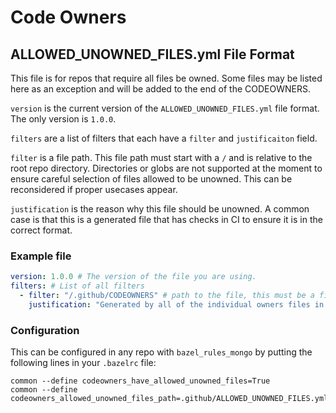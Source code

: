 # Code Owners

## ALLOWED_UNOWNED_FILES.yml File Format

This file is for repos that require all files be owned. Some files may be listed here as an exception and will be added to the end of the CODEOWNERS.

`version` is the current version of the `ALLOWED_UNOWNED_FILES.yml` file format. The only version is `1.0.0`.

`filters` are a list of filters that each have a `filter` and `justificaiton` field.

`filter` is a file path. This file path must start with a `/` and is relative to the root repo directory. Directories or globs are not supported at the moment to ensure careful selection of files allowed to be unowned. This can be reconsidered if proper usecases appear.

`justification` is the reason why this file should be unowned. A common case is that this is a generated file that has checks in CI to ensure it is in the correct format.

### Example file

```yaml
version: 1.0.0 # The version of the file you are using.
filters: # List of all filters
  - filter: "/.github/CODEOWNERS" # path to the file, this must be a file and not a directory or glob.
    justification: "Generated by all of the individual owners files in the repo." # Reason this file should be unowned.
```

### Configuration

This can be configured in any repo with `bazel_rules_mongo` by putting the following lines in your `.bazelrc` file:

```
common --define codeowners_have_allowed_unowned_files=True
common --define codeowners_allowed_unowned_files_path=.github/ALLOWED_UNOWNED_FILES.yml
```
